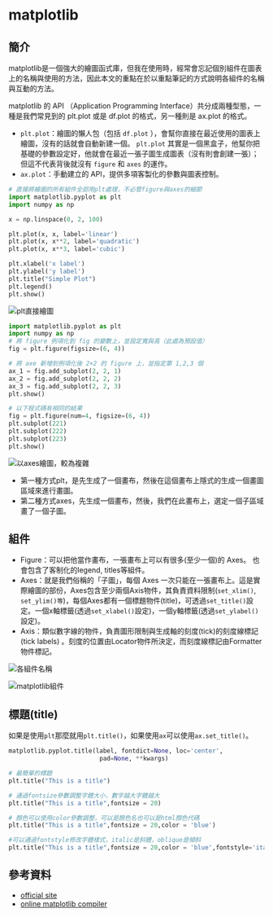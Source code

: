 # matplotlib

## 簡介

matplotlib是一個強大的繪圖函式庫，但我在使用時，經常會忘記個別組件在圖表上的名稱與使用的方法，因此本文的重點在於以重點筆記的方式說明各組件的名稱與互動的方法。

matplotlib 的 API （Application Programming Interface）共分成兩種型態，一種是我們常見到的 plt.plot 或是 df.plot 的格式，另一種則是 ax.plot 的格式。

* `plt.plot`：繪圖的懶人包（包括 `df.plot` ），會幫你直接在最近使用的圖表上繪圖，沒有的話就會自動新建一個。 `plt.plot` 其實是一個黑盒子，他幫你把基礎的參數設定好，他就會在最近一張子圖生成圖表（沒有則會創建一張）；但這不代表背後就沒有 `figure` 和 `axes` 的運作。
* `ax.plot`：手動建立的 API，提供多項客製化的參數與圖表控制。

```python
# 直接將繪圖的所有組件全部用plt處理，不必管figure與axes的細節
import matplotlib.pyplot as plt
import numpy as np

x = np.linspace(0, 2, 100)

plt.plot(x, x, label='linear')
plt.plot(x, x**2, label='quadratic')
plt.plot(x, x**3, label='cubic')

plt.xlabel('x label')
plt.ylabel('y label')
plt.title("Simple Plot")
plt.legend()
plt.show()
```

![plt直接繪圖](../.gitbook/assets/plt\_plot-min.png)

```python
import matplotlib.pyplot as plt
import numpy as np
# 將 figure 例項化到 fig 的變數上，並設定寬與高（此處為預設值）
fig = plt.figure(figsize=(6, 4))

# 將 axe 新增到例項化後 2×2 的 figure 上，並指定第 1,2,3 個
ax_1 = fig.add_subplot(2, 2, 1)
ax_2 = fig.add_subplot(2, 2, 2)
ax_3 = fig.add_subplot(2, 2, 3)
plt.show()

# 以下程式碼有相同的結果
fig = plt.figure(num=4, figsize=(6, 4))
plt.subplot(221)
plt.subplot(222)
plt.subplot(223)
plt.show()
```

![以axes繪圖，較為複雜](../.gitbook/assets/plt\_ax-min.png)

* 第一種方式plt，是先生成了一個畫布，然後在這個畫布上隱式的生成一個畫圖區域來進行畫圖。
* 第二種方式axes，先生成一個畫布，然後，我們在此畫布上，選定一個子區域畫了一個子圖。



## 組件

* Figure：可以把他當作畫布，一張畫布上可以有很多(至少一個)的 Axes。 也會包含了客制化的legend, titles等組件。
* Axes：就是我們俗稱的「子圖」，每個 Axes 一次只能在一張畫布上。這是實際繪圖的部份，Axes包含至少兩個Axis物件，其負責資料限制(`set_xlim()`, `set_ylim()等`)，每個Axes都有一個標題物件(title)，可透過`set_title()`設定。一個x軸標籤(透過`set_xlabel()`設定)，一個y軸標籤(透過`set_ylabel()`設定)。
* Axis：類似數字線的物件，負責圖形限制與生成軸的刻度(tick)的刻度線標記(tick labels) 。刻度的位置由Locator物件所決定，而刻度線標記由Formatter物件標記。

![各組件名稱](../.gitbook/assets/matplotlib\_widget-min.png)

![matplotlib組件](../.gitbook/assets/matplotlib\_widget.jpg)

## 標題(title)

如果是使用`plt`那麼就用`plt.title()`，如果使用`ax`可以使用`ax.set_title()`。

```python
matplotlib.pyplot.title(label, fontdict=None, loc='center', 
                         pad=None, **kwargs)

# 最簡單的標題                         
plt.title("This is a title")

# 通過fontsize參數調整字體大小，數字越大字體越大
plt.title("This is a title",fontsize = 20)

# 顏色可以使用color參數調整，可以是顏色名也可以是html顏色代碼
plt.title("This is a title",fontsize = 20,color = 'blue')

#可以通過fontstyle修改字體樣式，italic是斜體，oblique是傾斜 
plt.title("This is a title",fontsize = 20,color = 'blue',fontstyle='italic')
```



## 參考資料

* [official site](https://matplotlib.org/)
* [online matplotlib compiler](https://www.tutorialspoint.com/execute\_matplotlib\_online.php)
